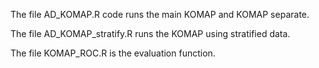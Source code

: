 The file AD_KOMAP.R code runs the main KOMAP and KOMAP separate. 

The file AD_KOMAP_stratify.R runs the KOMAP using stratified data.

The file KOMAP_ROC.R is the evaluation function.
